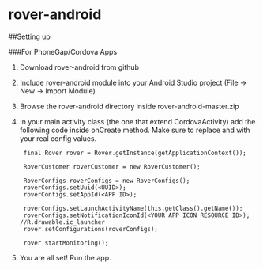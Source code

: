 # rover-android

##Setting up


###For PhoneGap/Cordova Apps

1. Download rover-android from github
2. Include rover-android module into your Android Studio project (File -> New -> Import Module)
3. Browse the rover-android directory inside rover-android-master.zip
4. In your main activity class (the one that extend CordovaActivity) add the following code inside onCreate method. Make sure to replace <UUID> and <APP ID> with your real config values.


        final Rover rover = Rover.getInstance(getApplicationContext());

        RoverCustomer roverCustomer = new RoverCustomer();

        RoverConfigs roverConfigs = new RoverConfigs();
        roverConfigs.setUuid(<UUID>);
        roverConfigs.setAppId(<APP ID>);
        
        roverConfigs.setLaunchActivityName(this.getClass().getName());
        roverConfigs.setNotificationIconId(<YOUR APP ICON RESOURCE ID>); //R.drawable.ic_launcher
        rover.setConfigurations(roverConfigs);

        rover.startMonitoring();
        
5. You are all set! Run the app.
